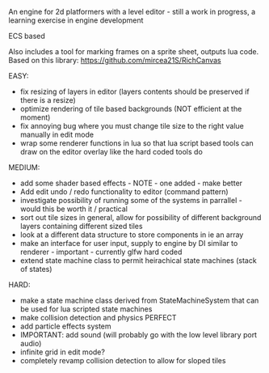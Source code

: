 An engine for 2d platformers with a level editor - still a work in progress, a learning exercise in engine development

ECS based

Also includes a tool for marking frames on a sprite sheet, outputs lua code. Based on this library: https://github.com/mircea21S/RichCanvas


EASY:
- fix resizing of layers in editor (layers contents should be preserved if there is a resize)
- optimize rendering of tile based backgrounds (NOT efficient at the moment)
- fix annoying bug where you must change tile size to the right value manually in edit mode
- wrap some renderer functions in lua so that lua script based tools can draw on the editor overlay like the hard coded tools do

MEDIUM:
- add some shader based effects - NOTE - one added - make better
- Add edit undo / redo functionality to editor (command pattern)
- investigate possibility of running some of the systems in parrallel - would this be worth it / practical
- sort out tile sizes in general, allow for possibility of different background layers containing different sized tiles
- look at a different data structure to store components in ie an array
- make an interface for user input, supply to engine by DI similar to renderer - important - currently glfw hard coded
- extend state machine class to permit heirachical state machines (stack of states)

HARD:
- make a state machine class derived from StateMachineSystem that can be used for lua scripted state machines
- make collision detection and physics PERFECT
- add particle effects system
- IMPORTANT: add sound (will probably go with the low level library port audio)
- infinite grid in edit mode?
- completely revamp collision detection to allow for sloped tiles
